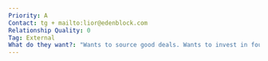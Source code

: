 ```yaml
---
Priority: A
Contact: tg + mailto:lior@edenblock.com
Relationship Quality: 0
Tag: External
What do they want?: "Wants to source good deals. Wants to invest in founders that are going to help him advance his thesis on decentralisation. "
---
```

